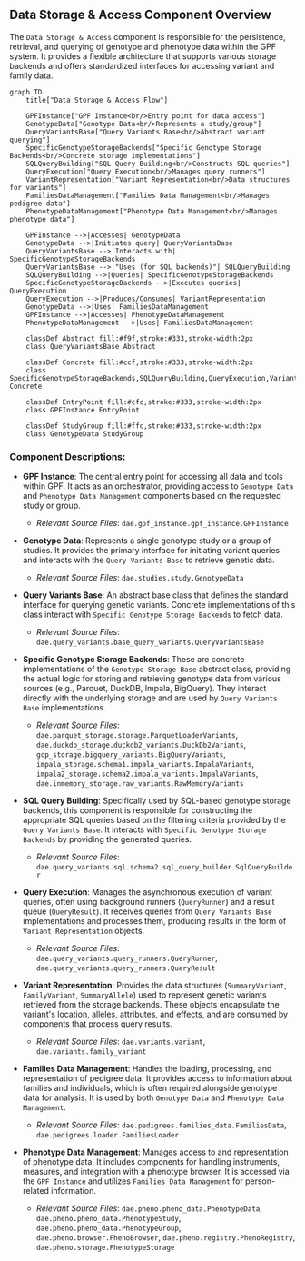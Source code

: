 ## Data Storage & Access Component Overview

The `Data Storage & Access` component is responsible for the persistence, retrieval, and querying of genotype and phenotype data within the GPF system. It provides a flexible architecture that supports various storage backends and offers standardized interfaces for accessing variant and family data.

```mermaid
graph TD
    title["Data Storage & Access Flow"]

    GPFInstance["GPF Instance<br/>Entry point for data access"]
    GenotypeData["Genotype Data<br/>Represents a study/group"]
    QueryVariantsBase["Query Variants Base<br/>Abstract variant querying"]
    SpecificGenotypeStorageBackends["Specific Genotype Storage Backends<br/>Concrete storage implementations"]
    SQLQueryBuilding["SQL Query Building<br/>Constructs SQL queries"]
    QueryExecution["Query Execution<br/>Manages query runners"]
    VariantRepresentation["Variant Representation<br/>Data structures for variants"]
    FamiliesDataManagement["Families Data Management<br/>Manages pedigree data"]
    PhenotypeDataManagement["Phenotype Data Management<br/>Manages phenotype data"]

    GPFInstance -->|Accesses| GenotypeData
    GenotypeData -->|Initiates query| QueryVariantsBase
    QueryVariantsBase -->|Interacts with| SpecificGenotypeStorageBackends
    QueryVariantsBase -->|"Uses (for SQL backends)"| SQLQueryBuilding
    SQLQueryBuilding -->|Queries| SpecificGenotypeStorageBackends
    SpecificGenotypeStorageBackends -->|Executes queries| QueryExecution
    QueryExecution -->|Produces/Consumes| VariantRepresentation
    GenotypeData -->|Uses| FamiliesDataManagement
    GPFInstance -->|Accesses| PhenotypeDataManagement
    PhenotypeDataManagement -->|Uses| FamiliesDataManagement

    classDef Abstract fill:#f9f,stroke:#333,stroke-width:2px
    class QueryVariantsBase Abstract

    classDef Concrete fill:#ccf,stroke:#333,stroke-width:2px
    class SpecificGenotypeStorageBackends,SQLQueryBuilding,QueryExecution,VariantRepresentation,FamiliesDataManagement,PhenotypeDataManagement Concrete

    classDef EntryPoint fill:#cfc,stroke:#333,stroke-width:2px
    class GPFInstance EntryPoint

    classDef StudyGroup fill:#ffc,stroke:#333,stroke-width:2px
    class GenotypeData StudyGroup
```

### Component Descriptions:

*   **GPF Instance**: The central entry point for accessing all data and tools within GPF. It acts as an orchestrator, providing access to `Genotype Data` and `Phenotype Data Management` components based on the requested study or group.
    *   *Relevant Source Files*: `dae.gpf_instance.gpf_instance.GPFInstance`

*   **Genotype Data**: Represents a single genotype study or a group of studies. It provides the primary interface for initiating variant queries and interacts with the `Query Variants Base` to retrieve genetic data.
    *   *Relevant Source Files*: `dae.studies.study.GenotypeData`

*   **Query Variants Base**: An abstract base class that defines the standard interface for querying genetic variants. Concrete implementations of this class interact with `Specific Genotype Storage Backends` to fetch data.
    *   *Relevant Source Files*: `dae.query_variants.base_query_variants.QueryVariantsBase`

*   **Specific Genotype Storage Backends**: These are concrete implementations of the `Genotype Storage Base` abstract class, providing the actual logic for storing and retrieving genotype data from various sources (e.g., Parquet, DuckDB, Impala, BigQuery). They interact directly with the underlying storage and are used by `Query Variants Base` implementations.
    *   *Relevant Source Files*: `dae.parquet_storage.storage.ParquetLoaderVariants`, `dae.duckdb_storage.duckdb2_variants.DuckDb2Variants`, `gcp_storage.bigquery_variants.BigQueryVariants`, `impala_storage.schema1.impala_variants.ImpalaVariants`, `impala2_storage.schema2.impala_variants.ImpalaVariants`, `dae.inmemory_storage.raw_variants.RawMemoryVariants`

*   **SQL Query Building**: Specifically used by SQL-based genotype storage backends, this component is responsible for constructing the appropriate SQL queries based on the filtering criteria provided by the `Query Variants Base`. It interacts with `Specific Genotype Storage Backends` by providing the generated queries.
    *   *Relevant Source Files*: `dae.query_variants.sql.schema2.sql_query_builder.SqlQueryBuilder`

*   **Query Execution**: Manages the asynchronous execution of variant queries, often using background runners (`QueryRunner`) and a result queue (`QueryResult`). It receives queries from `Query Variants Base` implementations and processes them, producing results in the form of `Variant Representation` objects.
    *   *Relevant Source Files*: `dae.query_variants.query_runners.QueryRunner`, `dae.query_variants.query_runners.QueryResult`

*   **Variant Representation**: Provides the data structures (`SummaryVariant`, `FamilyVariant`, `SummaryAllele`) used to represent genetic variants retrieved from the storage backends. These objects encapsulate the variant's location, alleles, attributes, and effects, and are consumed by components that process query results.
    *   *Relevant Source Files*: `dae.variants.variant`, `dae.variants.family_variant`

*   **Families Data Management**: Handles the loading, processing, and representation of pedigree data. It provides access to information about families and individuals, which is often required alongside genotype data for analysis. It is used by both `Genotype Data` and `Phenotype Data Management`.
    *   *Relevant Source Files*: `dae.pedigrees.families_data.FamiliesData`, `dae.pedigrees.loader.FamiliesLoader`

*   **Phenotype Data Management**: Manages access to and representation of phenotype data. It includes components for handling instruments, measures, and integration with a phenotype browser. It is accessed via the `GPF Instance` and utilizes `Families Data Management` for person-related information.
    *   *Relevant Source Files*: `dae.pheno.pheno_data.PhenotypeData`, `dae.pheno.pheno_data.PhenotypeStudy`, `dae.pheno.pheno_data.PhenotypeGroup`, `dae.pheno.browser.PhenoBrowser`, `dae.pheno.registry.PhenoRegistry`, `dae.pheno.storage.PhenotypeStorage`
